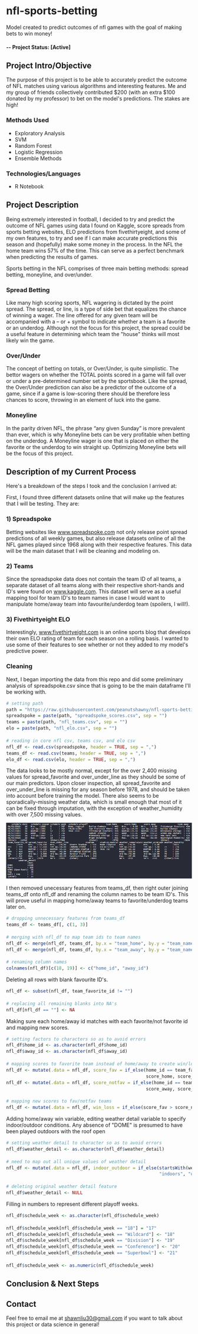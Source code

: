 # nfl-sports-betting
Model created to predict outcomes of nfl games with the goal of making bets to win money!
#### -- Project Status: [Active]

## Project Intro/Objective
The purpose of this project is to be able to accurately predict the outcome of NFL matches using various algorithms and interesting features. Me and my group of friends collectively contributed $200 (with an extra $100 donated by my professor) to bet on the model's predictions. The stakes are high!

### Methods Used
* Exploratory Analysis
* SVM
* Random Forest
* Logistic Regression
* Ensemble Methods

### Technologies/Languages
* R Notebook

## Project Description
Being extremely interested in football, I decided to try and predict the outcome of NFL games using data I found on Kaggle, score spreads from sports betting websites, ELO predictions from fivethirtyeight, and some of my own features, to try and see if I can make accurate predictions this season and (hopefully) make some money in the process. In the NFL the home team wins 57% of the time. This can serve as a perfect benchmark when predicting the results of games.

Sports betting in the NFL comprises of three main betting methods: spread betting, moneyline, and over/under. 

### Spread Betting
Like many high scoring sports, NFL wagering is dictated by the point spread. The spread, or line, is a type of side bet that equalizes the chance of winning a wager. The line offered for any given team will be accompanied with a – or + symbol to indicate whether a team is a favorite or an underdog. Although not the focus for this project, the spread could be a useful feature in determining which team the "house" thinks will most likely win the game.

### Over/Under
The concept of betting on totals, or Over/Under, is quite simplistic. The bettor wagers on whether the TOTAL points scored in a game will fall over or under a pre-determined number set by the sportsbook. Like the spread, the Over/Under prediction can also be a predictor of the outcome of a game, since if a game is low-scoring there should be therefore less chances to score, throwing in an element of luck into the game.

### Moneyline
In the parity driven NFL, the phrase “any given Sunday” is more prevalent than ever, which is why Moneyline bets can be very profitable when betting on the underdog. A Moneyline wager is one that is placed on either the favorite or the underdog to win straight up. Optimizing Moneyline bets will be the focus of this project.

## Description of my Current Process
Here's a breakdown of the steps I took and the conclusion I arrived at:

First, I found three different datasets online that will make up the features that I will be testing. They are: 

### 1) Spreadspoke 
Betting websites like www.spreadspoke.com not only release point spread predictions of all weekly games, but also release datasets online of all the NFL games played since 1968 along with their respective features. This data will be the main dataset that I will be cleaning and modeling on.

### 2) Teams
Since the spreadspoke data does not contain the team ID of all teams, a separate dataset of all teams along with their respective short-hands and ID's were found on www.kaggle.com. This dataset will serve as a useful mapping tool for team ID's to team names in case I would want to manipulate home/away team into favourite/underdog team (spoilers, I will!).

### 3) Fivethirtyeight ELO 
Interestingly, www.fivethirtyeight.com is an online sports blog that develops their own ELO rating of team for each season on a rolling basis. I wanted to use some of their features to see whether or not they added to my model's predictive power.

### Cleaning
Next, I began importing the data from this repo and did some preliminary analysis of spreadspoke.csv since that is going to be the main dataframe I'll be working with.

```r
# setting path
path = "https://raw.githubusercontent.com/peanutshawny/nfl-sports-betting/master/data/"
spreadspoke = paste(path, "spreadspoke_scores.csv", sep = "")
teams = paste(path, "nfl_teams.csv", sep = "")
elo = paste(path, "nfl_elo.csv", sep = "")

# reading in core nfl csv, teams csv, and elo csv
nfl_df <- read.csv(spreadspoke, header = TRUE, sep = ",")
teams_df <- read.csv(teams, header = TRUE, sep = ",")
elo_df <- read.csv(elo, header = TRUE, sep = ",")
```

The data looks to be mostly normal, except for the over 2,400 missing values for spread_favorite and over_under_line as they should be some of our main predictors. Upon closer inspection, all spread_favorite and over_under_line is missing for any season before 1978, and should be taken into account before training the model. There also seems to be sporadically-missing weather data, which is small enough that most of it can be fixed through imputation, with the exception of weather_humidity with over 7,500 missing values.

![](images/nfl_df_summary.PNG)

I then removed unecessary features from teams_df, then right outer joining teams_df onto nfl_df and renaming the column names to be team ID's. This will prove useful in mapping home/away teams to favorite/underdog teams later on.

```r
# dropping unnecessary features from teams_df
teams_df <- teams_df[, c(1, 3)]

# merging with nfl_df to map team ids to team names
nfl_df <- merge(nfl_df, teams_df, by.x = "team_home", by.y = "team_name")
nfl_df <- merge(nfl_df, teams_df, by.x = "team_away", by.y = "team_name")

# renaming column names
colnames(nfl_df)[c(18, 19)] <- c("home_id", "away_id")
```

Deleting all rows with blank favourite ID's.

```r
nfl_df <- subset(nfl_df, team_favorite_id != "")

# replacing all remaining blanks into NA's
nfl_df[nfl_df == ""] <- NA
```

Making sure each home/away id matches with each favorite/not favorite id and mapping new scores.

```r
# setting factors to characters so as to avoid errors
nfl_df$home_id <- as.character(nfl_df$home_id)
nfl_df$away_id <- as.character(nfl_df$away_id)

# mapping scores to favorite team instead of home/away to create win/loss variable
nfl_df <- mutate(.data = nfl_df, score_fav = if_else(home_id == team_favorite_id, 
                                                     score_home, score_away))
nfl_df <- mutate(.data = nfl_df, score_notfav = if_else(home_id == team_favorite_id, 
                                                     score_away, score_home))

# mapping new scores to fav/notfav teams
nfl_df <- mutate(.data = nfl_df, win_loss = if_else(score_fav > score_notfav, "fav", "underdog"))
```
Adding home/away win variable, editing weather detail variable to specify indoor/outdoor conditions. Any absence of "DOME" is presumed to have been played outdoors with the roof open

```r
# setting weather detail to character so as to avoid errors
nfl_df$weather_detail <- as.character(nfl_df$weather_detail)

# need to map out all unique values of weather detail
nfl_df <- mutate(.data = nfl_df, indoor_outdoor = if_else(startsWith(weather_detail, "DOME"), 
                                                          "indoors", "outdoors"))

# deleting original weather detail feature
nfl_df$weather_detail <- NULL
```

Filling in numbers to represent different playoff weeks.

```r
nfl_df$schedule_week <- as.character(nfl_df$schedule_week)

nfl_df$schedule_week[nfl_df$schedule_week == "18"] = "17"
nfl_df$schedule_week[nfl_df$schedule_week == "Wildcard"] <- "18"
nfl_df$schedule_week[nfl_df$schedule_week == "Division"] <- "19"
nfl_df$schedule_week[nfl_df$schedule_week == "Conference"] <- "20"
nfl_df$schedule_week[nfl_df$schedule_week == "Superbowl"] <- "21"

nfl_df$schedule_week <- as.numeric(nfl_df$schedule_week)
```

## Conclusion & Next Steps

## Contact

Feel free to email me at shawnliu30@gmail.com if you want to talk about this project or data science in general!
